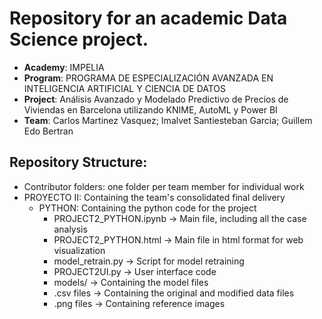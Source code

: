 # Repository for an academic Data Science project.

- **Academy**: IMPELIA
- **Program**: PROGRAMA DE ESPECIALIZACIÓN AVANZADA EN INTELIGENCIA ARTIFICIAL Y CIENCIA DE DATOS 
- **Project**: Análisis Avanzado y Modelado Predictivo de Precios de Viviendas en Barcelona utilizando KNIME, AutoML y Power BI
- **Team**: Carlos Martinez Vasquez; ​Imalvet Santiesteban Garcia; ​Guillem Edo Bertran

## Repository Structure:
- Contributor folders: one folder per team member for individual work
- PROYECTO II: Containing the team's consolidated final delivery
    - PYTHON: Containing the python code for the project
        - PROJECT2_PYTHON.ipynb -> Main file, including all the case analysis
        - PROJECT2_PYTHON.html -> Main file in html format for web visualization
        - model_retrain.py -> Script for model retraining
        - PROJECT2UI.py -> User interface code
        - models/ -> Containing the model files
        - .csv files -> Containing the original and modified data files
        - .png files -> Containing reference images